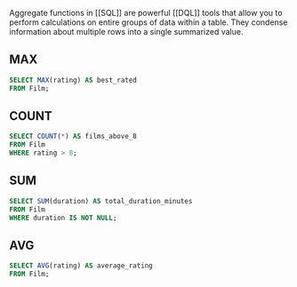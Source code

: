 
Aggregate functions in [[SQL]] are powerful [[DQL]] tools that allow you to perform calculations on entire groups of data within a table. They condense information about multiple rows into a single summarized value.

## MAX

```sql
SELECT MAX(rating) AS best_rated 
FROM Film;
```

## COUNT

```sql
SELECT COUNT(*) AS films_above_8 
FROM Film 
WHERE rating > 8;
```

## SUM

```sql
SELECT SUM(duration) AS total_duration_minutes 
FROM Film 
WHERE duration IS NOT NULL;
```

## AVG

```sql
SELECT AVG(rating) AS average_rating 
FROM Film;
```


